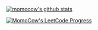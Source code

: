 [![momocow's github stats](https://github-readme-stats.vercel.app/api?username=momocow&theme=gruvbox&show_icons=true)](https://github.com/anuraghazra/github-readme-stats)

[![MomoCow's LeetCode Progress](https://x.cow.moe/leetcode-progress/?username=momocow)](https://leetcode.com/momocow/)
